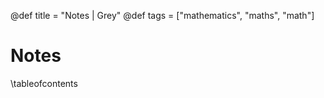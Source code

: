 @def title = "Notes | Grey"
@def tags = ["mathematics", "maths", "math"]

# Notes

\tableofcontents
